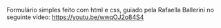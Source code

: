 Formulário simples feito com html e css, guiado pela Rafaella Ballerini no seguinte vídeo: https://youtu.be/wwqOJ2o84S4 
